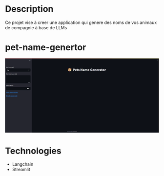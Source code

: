 # Description
Ce projet vise à creer une application qui genere des noms de vos animaux de compagnie à base de LLMs

# pet-name-genertor

![alt text](images/Pets-Name-LangChain.gif)

# Technologies
- Langchain
- Streamlit
